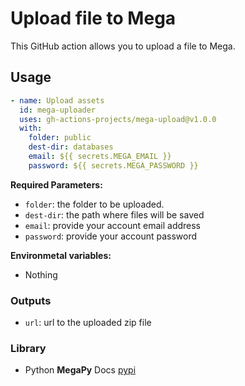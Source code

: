 # Upload file to Mega

This GitHub action allows you to upload a file to Mega.

## Usage

```yml
- name: Upload assets
  id: mega-uploader
  uses: gh-actions-projects/mega-upload@v1.0.0
  with:
    folder: public
    dest-dir: databases
    email: ${{ secrets.MEGA_EMAIL }}
    password: ${{ secrets.MEGA_PASSWORD }}
```

**Required Parameters:**

- `folder`: the folder to be uploaded.
- `dest-dir`: the path where files will be saved
- `email`: provide your account email address
- `password`: provide your account password

**Environmetal variables:**

- Nothing

### Outputs

- `url`: url to the uploaded zip file

### Library

- Python **MegaPy** Docs [pypi](https://pypi.org/project/mega.py/)
